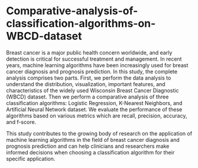 # Comparative-analysis-of-classification-algorithms-on-WBCD-dataset

Breast cancer is a major public health concern worldwide, and early detection is critical for
successful treatment and management. In recent years, machine learning algorithms have been
increasingly used for breast cancer diagnosis and prognosis prediction. In this study, the complete
analysis comprises two parts. First, we perform the data analysis to understand the distribution,
visualization, important features, and characteristics of the widely used Wisconsin Breast Cancer
Diagnostic (WBCD) dataset. Then we perform a comparative analysis of three classification algorithms: Logistic Regression, K-Nearest Neighbors, and Artificial Neural Network dataset. We
evaluate the performance of these algorithms based on various metrics which are recall, precision,
accuracy, and f-score.

This study contributes to the growing body of research on the application of machine learning
algorithms in the field of breast cancer diagnosis and prognosis prediction and can help clinicians
and researchers make informed decisions when choosing a classification algorithm for their specific application.
